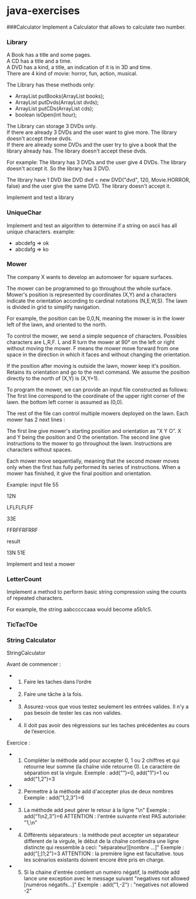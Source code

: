 # java-exercises


###Calculator
Implement a Calculator that allows to calculate two number.


### Library

A Book has a title and some pages.<br/>
A CD has a title and a time.<br/>
A DVD has a kind, a title, an indication of it is in 3D and time.<br/>
There are 4 kind of movie: horror, fun, action, musical.<br/>

The Library has these methods only:
* ArrayList<Book> putBooks(ArrayList<Book> books);
* ArrayList<DVD> putDvds(ArrayList<DVD> dvds);
* ArrayList<CD> putCDs(ArrayList<CD> cds);
* boolean isOpen(int hour);

The Library can storage 3 DVDs only.<br/>
If there are already 3 DVDs and the user want to give more. The library doesn't accept these dvds.<br/>
If there are already some DVDs and the user try to give a book that the library already has. The library doesn't accept these dvds.<br/>

For example:
The library has 3 DVDs and the user give 4 DVDs. The library doesn't accept it. So the library has 3 DVD.

The library have 1 DVD like DVD dvd = new DVD("dvd", 120, Movie.HORROR, false) and the user give the same DVD. The library doesn't accept it.

Implement and test a library


### UniqueChar
Implement and test an algorithm to determine if a string on ascii has all unique characters.
example:
* abcdefg => ok
* abcdafg => ko


### Mower
The company X wants to develop an auto­mower for square surfaces.

The mower can be programmed to go throughout the whole surface.
Mower's position is represented by coordinates (X,Y) and a characters indicate the orientation according to cardinal notations (N,E,W,S).
The lawn is divided in grid to simplify navigation.

For example, the position can be 0,0,N, meaning the mower is in the lower left of the lawn, and oriented to the north.

To control the mower, we send a simple sequence of characters.
Possibles characters are L,R,F. L and R turn the mower at 90° on the left or right without moving the mower.
F means the mower move forward from one space in the direction in which it faces and without changing the orientation.


If the position after moving is outside the lawn, mower keep it's position. Retains its orientation and go to the next command.
We assume the position directly to the north of (X,Y) is (X,Y+1).

To program the mower, we can provide an input file constructed as follows:
The first line correspond to the coordinate of the upper right corner of the lawn. the bottom left corner is assumed as (0,0).

The rest of the file can control multiple mowers deployed on the lawn. Each mower has 2 next lines :

The first line give mower's starting position and orientation as "X Y O". X and Y being the position and O the orientation.
The second line give instructions to the mower to go throughout the lawn. Instructions are characters without spaces.

Each mower move sequentially, meaning that the second mower moves only when the first has fully performed its series of instructions.
When a mower has finished, it give the final position and orientation.

Example:
input file
55

12N

LFLFLFLFF

33E

FFRFFRFRRF

result

13N 51E

Implement and test a mower


### LetterCount
Implement a method to perform basic string compression using the counts of repeated characters.

For example, the string aabcccccaaa would become a5b1c5.

### TicTacTOe

### String Calculator
StringCalculator

Avant de commencer :
* 1. Faire les taches dans l’ordre
* 2. Faire une tâche à la fois.
* 3. Assurez-vous que vous testez seulement les entrées valides. Il n'y a pas besoin de tester les cas non valides.
* 4. Il doit pas avoir des régressions sur les taches précédentes au cours de l’exercice.


Exercice :
* 1. Compléter la méthode add pour accepter 0, 1 ou 2 chiffres et qui retourne leur somme (la chaîne vide retourne 0).
   Le caractère de séparation est la virgule.
   Exemple : add("")=0, add("1")=1 ou add("1,2")=3

* 2. Permettre à la méthode add d'accepter plus de deux nombres
   Exemple : add("1,2,3")=6

* 3. La méthode add peut gérer le retour à la ligne "\n"
   Exemple : add("1\n2,3")=6
   ATTENTION : l'entrée suivante n’est PAS autorisée: "1,\n"

* 4. Différents séparateurs : la méthode peut accepter un séparateur different de la virgule,
   le début de la chaîne contiendra une ligne distincte qui ressemble à ceci: "séparateur][nombre ...]"
   Exemple : add("[;]1;2")=3
   ATTENTION : la première ligne est facultative. tous les scénarios existants doivent encore être pris en charge.

* 5. Si la chaine d'entrée contient un numéro négatif, la méthode add lance une exception
   avec le message suivant "negatives not allowed [numéros négatifs...]"
   Exemple : add("1,-2") : "negatives not allowed -2"


